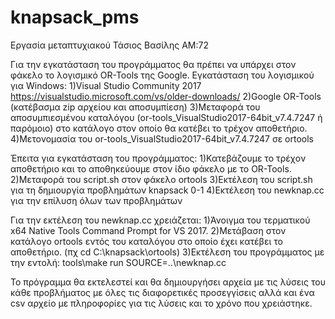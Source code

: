 # knapsack_pms
Εργασία μεταπτυχιακού
Τάσιος Βασίλης ΑΜ:72

Για την εγκατάσταση του προγράμματος θα πρέπει να υπάρχει στον φάκελο το λογισμικό OR-Tools της Google.
Εγκατάσταση του λογισμικού για Windows:
1)Visual Studio Community 2017 https://visualstudio.microsoft.com/vs/older-downloads/
2)Google OR-Tools (κατέβασμα zip αρχείου και αποσυμπίεση)
3)Μεταφορά του αποσυμπιεσμένου καταλόγου (or-tools_VisualStudio2017-64bit_v7.4.7247 ή παρόμοιο) στο κατάλογο στον οποίο θα κατέβει το τρέχον αποθετήριο.
4)Μετονομασία του or-tools_VisualStudio2017-64bit_v7.4.7247 σε ortools

Έπειτα για εγκατάσταση του προγράμματος:
1)Κατεβάζουμε το τρέχον αποθετήριο και το αποθηκεύουμε στον ίδιο φάκελο με το OR-Tools.
2)Μεταφορά του script.sh στον φάκελο ortools
3)Εκτέλεση του script.sh για τη δημιουργία προβλημάτων knapsack 0-1
4)Εκτέλεση του newknap.cc για την επίλυση όλων των προβλημάτων

Για την εκτέλεση του newknap.cc χρειάζεται:
1)Άνοιγμα του τερματικού x64 Native Tools Command Prompt for VS 2017.
2)Μετάβαση στον κατάλογο ortools εντός του καταλόγου στο οποίο έχει κατέβει το αποθετήριο. (πχ cd C:\knapsack\ortools)
3)Εκτέλεση του προγράμματος με την εντολή: tools\make run SOURCE=..\newknap.cc

Το πρόγραμμα θα εκτελεστεί και θα δημιουργήσει αρχεία με τις λύσεις του κάθε προβλήματος με όλες τις διαφορετικές προσεγγίσεις
αλλά και ένα csv αρχείο με πληροφορίες για τις λύσεις και το χρόνο που χρειάστηκε.
